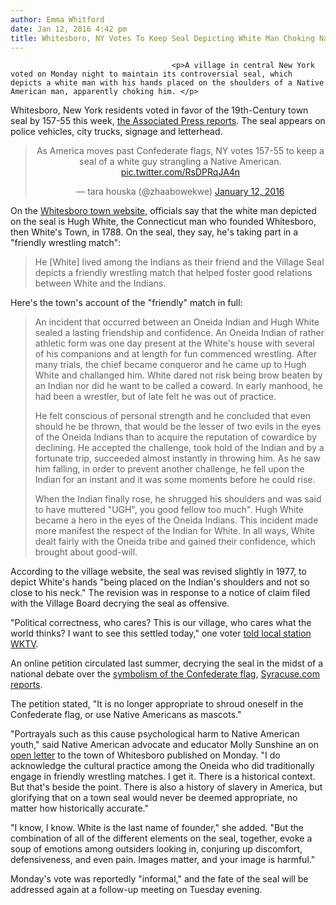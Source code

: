 ```yaml
---
author: Emma Whitford
date: Jan 12, 2016 4:42 pm
title: Whitesboro, NY Votes To Keep Seal Depicting White Man Choking Native American
---
```


	
										<p>A village in central New York voted on Monday night to maintain its controversial seal, which depicts a white man with his hands placed on the shoulders of a Native American man, apparently choking him. </p>

<p>Whitesboro, New York residents voted in favor of the 19th-Century town seal by 157-55 this week, <a href="https://web.archive.org/web/20171101071959/http://bigstory.ap.org/article/a16f3a82743b4e088e120bce6411470d/upstate-ny-village-mulls-changing-logo-criticized-racist">the Associated Press reports</a>. The seal appears on police vehicles, city trucks, signage and letterhead. </p>

<center><blockquote class="twitter-tweet" lang="en"><p lang="en" dir="ltr">As America moves past Confederate flags, NY votes 157-55 to keep a seal of a white guy strangling a Native American. <a href="https://web.archive.org/web/20171101071959/https://t.co/RsDPRqJA4n">pic.twitter.com/RsDPRqJA4n</a></p>&#x2014; tara houska (@zhaabowekwe) <a href="https://web.archive.org/web/20171101071959/https://twitter.com/zhaabowekwe/status/686758128587784192">January 12, 2016</a></blockquote>
<script async src="//web.archive.org/web/20171101071959js_/http://platform.twitter.com/widgets.js" charset="utf-8"></script></center>

<p>On the <a href="https://web.archive.org/web/20171101071959/http://village.whitesboro.ny.us/content/History">Whitesboro town website</a>, officials say that the white man depicted on the seal is Hugh White, the Connecticut man who founded Whitesboro, then White&apos;s Town, in 1788. On the seal, they say, he&apos;s taking part in a &quot;friendly wrestling match&quot;: </p>

<blockquote>He [White] lived among the Indians as their friend and the Village Seal depicts a friendly wrestling match that helped foster good relations between White and the Indians.</blockquote>

<p>Here&apos;s the town&apos;s account of the &quot;friendly&quot; match in full: </p>

<blockquote>An incident that occurred between an Oneida Indian and Hugh White sealed a lasting friendship and confidence. An Oneida Indian of rather athletic form was one day present at the White&apos;s house with several of his companions and at length for fun commenced wrestling. After many trials, the chief became conqueror and he came up to Hugh White and challanged him. White dared not risk being brow beaten by an Indian nor did he want to be called a coward. In early manhood, he had been a wrestler, but of late felt he was out of practice. 

<p>He felt conscious of personal strength and he concluded that even should he be thrown, that would be the lesser of two evils in the eyes of the Oneida Indians than to acquire the reputation of cowardice by declining. He accepted the challenge, took hold of the Indian and by a fortunate trip, succeeded almost instantly in throwing him. As he saw him falling, in order to prevent another challenge, he fell upon the Indian for an instant and it was some moments before he could rise. </p>

<p>When the Indian finally rose, he shrugged his shoulders and was said to have muttered &quot;UGH&quot;, you good fellow too much&quot;. Hugh White became a hero in the eyes of the Oneida Indians. This incident made more manifest the respect of the Indian for White. In all ways, White dealt fairly with the Oneida tribe and gained their confidence, which brought about good-will.</p></blockquote><p></p>

<p>According to the village website, the seal was revised slightly in 1977, to depict White&apos;s hands &quot;being placed on the Indian&apos;s shoulders and not so close to his neck.&quot; The revision was in response to a notice of claim filed with the Village Board decrying the seal as offensive. </p>

<p>&quot;Political correctness, who cares? This is our village, who cares what the world thinks? I want to see this settled today,&quot; one voter <a href="https://web.archive.org/web/20171101071959/http://www.wktv.com/news/local/The_Votes_are_in_as_The_Daily_Show_visits_the_Village_of_Whitesboro.html">told local station WKTV</a>. </p>

<p>An online petition circulated last summer, decrying the seal in the midst of a national debate over the <a href="https://web.archive.org/web/20171101071959/http://gothamist.com/2015/07/06/nyc_slave_history.php">symbolism of the Confederate flag</a>, <a href="https://web.archive.org/web/20171101071959/http://www.syracuse.com/news/index.ssf/2015/07/is_cny_village_seal_racist_some_say_yes_mayor_says_no.html">Syracuse.com reports</a>. </p>

<p>The petition stated, &quot;It is no longer appropriate to shroud oneself in the Confederate flag, or use Native Americans as mascots.&quot; </p>

<p>&quot;Portrayals such as this cause psychological harm to Native American youth,&quot; said Native American advocate and educator Molly Sunshine an on <a href="https://web.archive.org/web/20171101071959/http://indiancountrytodaymedianetwork.com/2016/01/11/manning-open-letter-village-whitesboro-new-york-163034">open letter</a> to the town of Whitesboro published on Monday. &quot;I do acknowledge the cultural practice among the Oneida who did traditionally engage in friendly wrestling matches. I get it. There is a historical context. But that&apos;s beside the point. There is also a history of slavery in America, but glorifying that on a town seal would never be deemed appropriate, no matter how historically accurate.&quot; </p>

<p>&quot;I know, I know. White is the last name of founder,&quot; she added. &quot;But the combination of all of the different elements on the seal, together, evoke a soup of emotions among outsiders looking in, conjuring up discomfort, defensiveness, and even pain. Images matter, and your image is harmful.&quot;</p>

<p>Monday&apos;s vote was reportedly &quot;informal,&quot; and the fate of the seal will be addressed again at a follow-up meeting on Tuesday evening. </p>					
										
									
				